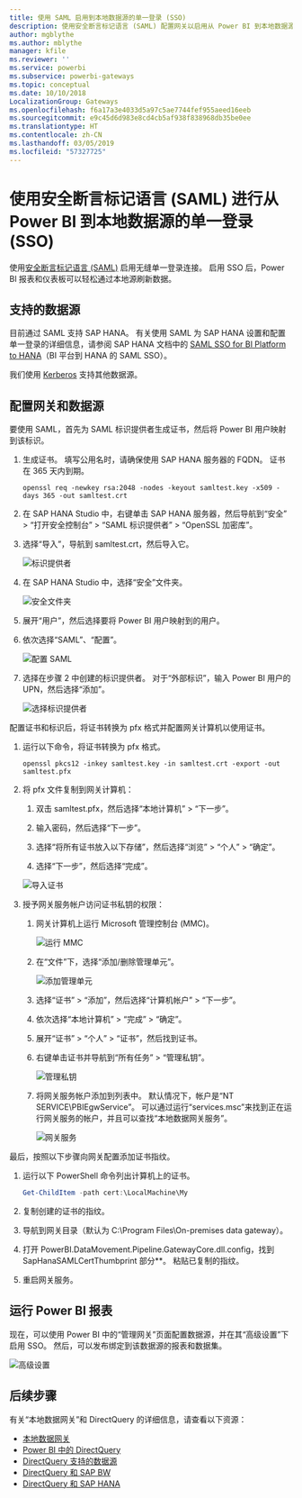 ```yaml
---
title: 使用 SAML 启用到本地数据源的单一登录 (SSO)
description: 使用安全断言标记语言 (SAML) 配置网关以启用从 Power BI 到本地数据源的单一登录 (SSO)。
author: mgblythe
ms.author: mblythe
manager: kfile
ms.reviewer: ''
ms.service: powerbi
ms.subservice: powerbi-gateways
ms.topic: conceptual
ms.date: 10/10/2018
LocalizationGroup: Gateways
ms.openlocfilehash: f6a17a3e4033d5a97c5ae7744fef955aeed16eeb
ms.sourcegitcommit: e9c45d6d983e8cd4cb5af938f838968db35be0ee
ms.translationtype: HT
ms.contentlocale: zh-CN
ms.lasthandoff: 03/05/2019
ms.locfileid: "57327725"
---
```

# <a name="use-security-assertion-markup-language-saml-for-single-sign-on-sso-from-power-bi-to-on-premises-data-sources"></a>使用安全断言标记语言 (SAML) 进行从 Power BI 到本地数据源的单一登录 (SSO)

使用[安全断言标记语言 (SAML)](https://www.onelogin.com/pages/saml) 启用无缝单一登录连接。 启用 SSO 后，Power BI 报表和仪表板可以轻松通过本地源刷新数据。

## <a name="supported-data-sources"></a>支持的数据源

目前通过 SAML 支持 SAP HANA。 有关使用 SAML 为 SAP HANA 设置和配置单一登录的详细信息，请参阅 SAP HANA 文档中的 [SAML SSO for BI Platform to HANA](https://wiki.scn.sap.com/wiki/display/SAPHANA/SAML+SSO+for+BI+Platform+to+HANA)（BI 平台到 HANA 的 SAML SSO）。

我们使用 [Kerberos](service-gateway-sso-kerberos.md) 支持其他数据源。

## <a name="configuring-the-gateway-and-data-source"></a>配置网关和数据源

要使用 SAML，首先为 SAML 标识提供者生成证书，然后将 Power BI 用户映射到该标识。

1. 生成证书。 填写公用名时，请确保使用 SAP HANA 服务器的 FQDN。 证书在 365 天内到期。

    ```
    openssl req -newkey rsa:2048 -nodes -keyout samltest.key -x509 -days 365 -out samltest.crt
    ```

1. 在 SAP HANA Studio 中，右键单击 SAP HANA 服务器，然后导航到“安全” > “打开安全控制台” > “SAML 标识提供者” > “OpenSSL 加密库”。

1. 选择“导入”，导航到 samltest.crt，然后导入它。

    ![标识提供者](media/service-gateway-sso-saml/identity-providers.png)

1. 在 SAP HANA Studio 中，选择“安全”文件夹。

    ![安全文件夹](media/service-gateway-sso-saml/security-folder.png)

1. 展开“用户”，然后选择要将 Power BI 用户映射到的用户。

1. 依次选择“SAML”、“配置”。

    ![配置 SAML](media/service-gateway-sso-saml/configure-saml.png)

1. 选择在步骤 2 中创建的标识提供者。 对于“外部标识”，输入 Power BI 用户的 UPN，然后选择“添加”。

    ![选择标识提供者](media/service-gateway-sso-saml/select-identity-provider.png)

配置证书和标识后，将证书转换为 pfx 格式并配置网关计算机以使用证书。

1. 运行以下命令，将证书转换为 pfx 格式。

    ```
    openssl pkcs12 -inkey samltest.key -in samltest.crt -export -out samltest.pfx
    ```

1. 将 pfx 文件复制到网关计算机：

    1. 双击 samltest.pfx，然后选择“本地计算机” > “下一步”。

    1. 输入密码，然后选择“下一步”。

    1. 选择“将所有证书放入以下存储”，然后选择“浏览” > “个人” > “确定”。

    1. 选择“下一步”，然后选择“完成”。

    ![导入证书](media/service-gateway-sso-saml/import-certificate.png)

1. 授予网关服务帐户访问证书私钥的权限：

    1. 网关计算机上运行 Microsoft 管理控制台 (MMC)。

        ![运行 MMC](media/service-gateway-sso-saml/run-mmc.png)

    1. 在“文件”下，选择“添加/删除管理单元”。

        ![添加管理单元](media/service-gateway-sso-saml/add-snap-in.png)

    1. 选择“证书” > “添加”，然后选择“计算机帐户” > “下一步”。

    1. 依次选择“本地计算机” > “完成” > “确定”。

    1. 展开“证书” > “个人” > “证书”，然后找到证书。

    1. 右键单击证书并导航到“所有任务” > “管理私钥”。

        ![管理私钥](media/service-gateway-sso-saml/manage-private-keys.png)

    1. 将网关服务帐户添加到列表中。 默认情况下，帐户是“NT SERVICE\PBIEgwService”。 可以通过运行“services.msc”来找到正在运行网关服务的帐户，并且可以查找“本地数据网关服务”。

        ![网关服务](media/service-gateway-sso-saml/gateway-service.png)

最后，按照以下步骤向网关配置添加证书指纹。

1. 运行以下 PowerShell 命令列出计算机上的证书。

    ```powershell
    Get-ChildItem -path cert:\LocalMachine\My
    ```
1. 复制创建的证书的指纹。

1. 导航到网关目录（默认为 C:\Program Files\On-premises data gateway）。

1. 打开 PowerBI.DataMovement.Pipeline.GatewayCore.dll.config，找到 SapHanaSAMLCertThumbprint 部分\*\*。 粘贴已复制的指纹。

1. 重启网关服务。

## <a name="running-a-power-bi-report"></a>运行 Power BI 报表

现在，可以使用 Power BI 中的“管理网关”页面配置数据源，并在其“高级设置”下启用 SSO。 然后，可以发布绑定到该数据源的报表和数据集。

![高级设置](media/service-gateway-sso-saml/advanced-settings.png)

## <a name="next-steps"></a>后续步骤

有关“本地数据网关”和 DirectQuery 的详细信息，请查看以下资源：

* [本地数据网关](service-gateway-onprem.md)
* [Power BI 中的 DirectQuery](desktop-directquery-about.md)
* [DirectQuery 支持的数据源](desktop-directquery-data-sources.md)
* [DirectQuery 和 SAP BW](desktop-directquery-sap-bw.md)
* [DirectQuery 和 SAP HANA](desktop-directquery-sap-hana.md)
